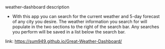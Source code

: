 weather-dashboard
 description

- With this app you can search for the current weather and 5-day forecast 
  of any city you desire. The weather information you search for will populate 
  in the two sections to the right of the search bar. 
  Any searches you perform will be saved in a list below the search bar.

link: https://sum949.github.io/Great-Weather-Dashboard/
